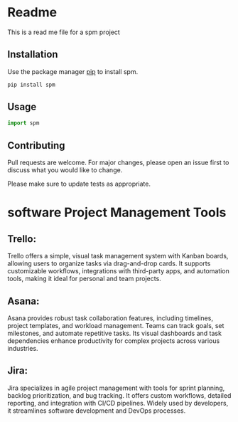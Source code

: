# Readme

This is a read me file for a spm project

## Installation

Use the package manager [pip](https://pip.pypa.io/en/stable/) to install spm.

```bash
pip install spm
```

## Usage

```python
import spm
```

## Contributing

Pull requests are welcome. For major changes, please open an issue first
to discuss what you would like to change.

Please make sure to update tests as appropriate.

# software Project Management Tools

## Trello:

Trello offers a simple, visual task management system with Kanban boards, allowing users to organize tasks via drag-and-drop cards. It supports customizable workflows, integrations with third-party apps, and automation tools, making it ideal for personal and team projects.

## Asana:

Asana provides robust task collaboration features, including timelines, project templates, and workload management. Teams can track goals, set milestones, and automate repetitive tasks. Its visual dashboards and task dependencies enhance productivity for complex projects across various industries.

## Jira:

Jira specializes in agile project management with tools for sprint planning, backlog prioritization, and bug tracking. It offers custom workflows, detailed reporting, and integration with CI/CD pipelines. Widely used by developers, it streamlines software development and DevOps processes.
